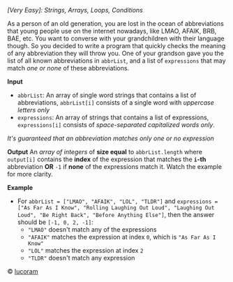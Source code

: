 *[Very Easy]: Strings, Arrays, Loops, Conditions*

As a person of an old generation, you are lost in the ocean of abbreviations that young people use on the internet nowadays, like LMAO, AFAIK, BRB, BAE, etc. You want to converse with your grandchildren with their language though. So you decided to write a program that quickly checks the meaning of any abbreviation they will throw you. One of your grandson gave you the list of all known abbreviations in `abbrList`, and a list of `expressions` that may match *one or none* of these abbreviations.

__Input__
- `abbrList`: An array of single word strings that contains a list of abbreviations, `abbrList[i]` consists of a single word with *uppercase letters only*
- `expressions`: An array of strings that contains a list of expressions, `expressions[i]` consists of *space-separated capitalized words only*.

*It's guaranteed that an abbreviation matches only one or no expression*

__Output__
An *array of integers* of **size equal** to `abbrList.length` where `output[i]` contains the **index** of the expression that matches the **`i`-th** abbreviation **OR** `-1` if **none** of the expressions match it. Watch the example for more clarity.

__Example__
- For `abbrList = ["LMAO", "AFAIK", "LOL", "TLDR"]` and `expressions = ["As Far As I Know", "Rolling Laughing Out Loud", "Laughing Out Loud", "Be Right Back", "Before Anything Else"]`, then the answer should be `[-1, 0, 2, -1]`:
  - `"LMAO"` doesn't match any of the expressions
  - `"AFAIK"` matches the expression at index `0`, which is `"As Far As I Know"`
  - `"LOL"` matches the expression at index `2`
  - `"TLDR"` doesn't match any expression

© [lucoram](https://app.codesignal.com/profile/lucoram)
